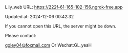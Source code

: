 Lily_web URL: https://222f-61-165-102-156.ngrok-free.app

Updated at: 2024-12-06 00:42:32

If you cannot open this URL, the server might be down.

Please contact: 

goley04@foxmail.com Or Wechat:GL_yeaH